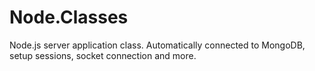 # Node.Classes
Node.js server application class. Automatically connected to MongoDB, setup sessions, socket connection and more.
